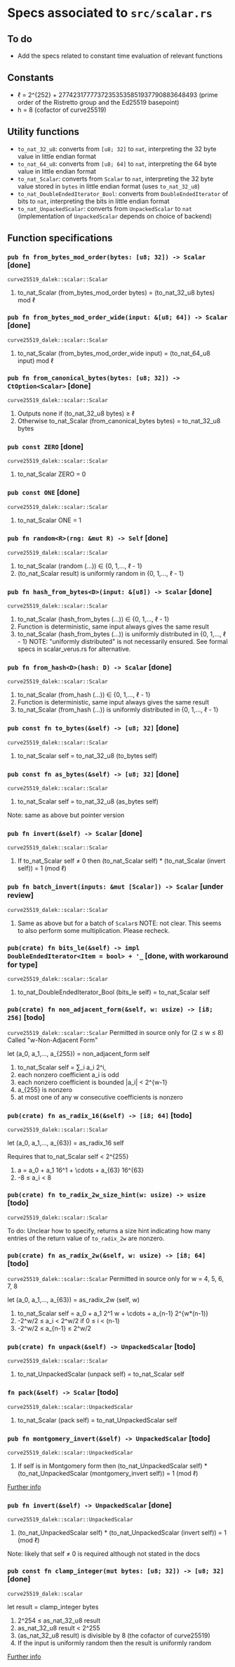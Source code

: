 # Specs associated to `src/scalar.rs`

## To do

- Add the specs related to constant time evaluation of relevant functions

## Constants

- ℓ = 2^{252} + 27742317777372353535851937790883648493 (prime order of the Ristretto group and the Ed25519 basepoint)
- h = 8 (cofactor of curve25519)

## Utility functions

- `to_nat_32_u8`: converts from `[u8; 32]` to `nat`, interpreting the 32 byte value in little endian format
- `to_nat_64_u8`: converts from `[u8; 64]` to `nat`, interpreting the 64 byte value in little endian format
- `to_nat_Scalar`: converts from `Scalar` to `nat`, interpreting the 32 byte value stored in `bytes` in little endian format (uses `to_nat_32_u8`)
- `to_nat_DoubleEndedIterator_Bool`: converts from `DoubleEndedIterator` of bits to `nat`, interpreting the bits in little endian format
- `to_nat_UnpackedScalar`: converts from `UnpackedScalar` to `nat` (implementation of `UnpackedScalar` depends on choice of backend)

## Function specifications

### `pub fn from_bytes_mod_order(bytes: [u8; 32]) -> Scalar` [done]
`curve25519_dalek::scalar::Scalar`

1. to_nat_Scalar (from_bytes_mod_order bytes) = (to_nat_32_u8 bytes) mod ℓ

### `pub fn from_bytes_mod_order_wide(input: &[u8; 64]) -> Scalar` [done]
`curve25519_dalek::scalar::Scalar`

1. to_nat_Scalar (from_bytes_mod_order_wide input) = (to_nat_64_u8 input) mod ℓ

### `pub fn from_canonical_bytes(bytes: [u8; 32]) -> CtOption<Scalar>` [done]
`curve25519_dalek::scalar::Scalar`

1. Outputs none if (to_nat_32_u8 bytes) ≥ ℓ
2. Otherwise to_nat_Scalar (from_canonical_bytes bytes) = to_nat_32_u8 bytes

### `pub const ZERO` [done]
`curve25519_dalek::scalar::Scalar`

1. to_nat_Scalar ZERO = 0

### `pub const ONE` [done]
`curve25519_dalek::scalar::Scalar`

1. to_nat_Scalar ONE = 1

### `pub fn random<R>(rng: &mut R) -> Self` [done]
`curve25519_dalek::scalar::Scalar`

1. to_nat_Scalar (random (...)) ∈ {0, 1,..., ℓ - 1}
2. (to_nat_Scalar result) is uniformly random in {0, 1,..., ℓ - 1}

### `pub fn hash_from_bytes<D>(input: &[u8]) -> Scalar` [done]
`curve25519_dalek::scalar::Scalar`

1. to_nat_Scalar (hash_from_bytes (...)) ∈ {0, 1,..., ℓ - 1}
2. Function is deterministic, same input always gives the same result
3. to_nat_Scalar (hash_from_bytes (...)) is uniformly distributed in {0, 1,..., ℓ - 1}
NOTE: "uniformly distributed" is not necessarily ensured. See formal specs in scalar_verus.rs for alternative. 

### `pub fn from_hash<D>(hash: D) -> Scalar` [done]
`curve25519_dalek::scalar::Scalar`

1. to_nat_Scalar (from_hash (...)) ∈ {0, 1,..., ℓ - 1}
2. Function is deterministic, same input always gives the same result
3. to_nat_Scalar (from_hash (...)) is uniformly distributed in {0, 1,..., ℓ - 1}

### `pub const fn to_bytes(&self) -> [u8; 32]` [done]
`curve25519_dalek::scalar::Scalar`

1. to_nat_Scalar self = to_nat_32_u8 (to_bytes self)

### `pub const fn as_bytes(&self) -> [u8; 32]` [done]
`curve25519_dalek::scalar::Scalar`

1. to_nat_Scalar self = to_nat_32_u8 (as_bytes self) 

Note: same as above but pointer version

### `pub fn invert(&self) -> Scalar` [done]
`curve25519_dalek::scalar::Scalar`

1. If to_nat_Scalar self ≠ 0 then (to_nat_Scalar self) * (to_nat_Scalar (invert self)) = 1 (mod ℓ)

### `pub fn batch_invert(inputs: &mut [Scalar]) -> Scalar` [under review]
`curve25519_dalek::scalar::Scalar`

1. Same as above but for a batch of `Scalar`s
NOTE: not clear. This seems to also perform some multiplication. Please recheck. 

### `pub(crate) fn bits_le(&self) -> impl DoubleEndedIterator<Item = bool> + '_` [done, with workaround for type]
`curve25519_dalek::scalar::Scalar`

1. to_nat_DoubleEndedIterator_Bool (bits_le self) = to_nat_Scalar self

### `pub(crate) fn non_adjacent_form(&self, w: usize) -> [i8; 256]` [todo]
`curve25519_dalek::scalar::Scalar`
Permitted in source only for (2 ≤ w ≤ 8)
Called "w-Non-Adjacent Form"

let (a_0, a_1,..., a_{255}) = non_adjacent_form self

1. to_nat_Scalar self = ∑_i a_i 2^i,
2. each nonzero coefficient a_i is odd
3. each nonzero coefficient is bounded |a_i| < 2^{w-1}
4. a_{255} is nonzero
5. at most one of any w consecutive coefficients is nonzero

### `pub(crate) fn as_radix_16(&self) -> [i8; 64]` [todo]
`curve25519_dalek::scalar::Scalar`

let (a_0, a_1,..., a_{63}) = as_radix_16 self

Requires that to_nat_Scalar self < 2^{255}
1. a = a_0 + a_1 16^1 + \cdots + a_{63} 16^{63}
2. -8 ≤ a_i < 8

### `pub(crate) fn to_radix_2w_size_hint(w: usize) -> usize` [todo]
`curve25519_dalek::scalar::Scalar`

To do: Unclear how to specify, returns a size hint indicating how many entries
of the return value of `to_radix_2w` are nonzero.

### `pub(crate) fn as_radix_2w(&self, w: usize) -> [i8; 64]` [todo]
`curve25519_dalek::scalar::Scalar`
Permitted in source only for w = 4, 5, 6, 7, 8

let (a_0, a_1,..., a_{63}) = as_radix_2w (self, w)

1. to_nat_Scalar self = a_0 + a_1 2^1 w + \cdots + a_{n-1} 2^{w*(n-1)}
2. -2^w/2 ≤ a_i < 2^w/2 if 0 ≤ i < (n-1)
3. -2^w/2 ≤ a_{n-1} ≤ 2^w/2

### `pub(crate) fn unpack(&self) -> UnpackedScalar` [todo]
`curve25519_dalek::scalar::Scalar`

1. to_nat_UnpackedScalar (unpack self) = to_nat_Scalar self

### `fn pack(&self) -> Scalar` [todo]
`curve25519_dalek::scalar::UnpackedScalar`

1. to_nat_Scalar (pack self) = to_nat_UnpackedScalar self

### `pub fn montgomery_invert(&self) -> UnpackedScalar` [todo]
`curve25519_dalek::scalar::UnpackedScalar`

1. If self is in Montgomery form then (to_nat_UnpackedScalar self) * (to_nat_UnpackedScalar (montgomery_invert self)) = 1 (mod ℓ) 

[Further info](https://briansmith.org/ecc-inversion-addition-chains-01#curve25519_scalar_inversion)

### `pub fn invert(&self) -> UnpackedScalar` [done]
`curve25519_dalek::scalar::UnpackedScalar`

1. (to_nat_UnpackedScalar self) * (to_nat_UnpackedScalar (invert self)) = 1 (mod ℓ) 

Note: likely that self ≠ 0 is required although not stated in the docs

### `pub const fn clamp_integer(mut bytes: [u8; 32]) -> [u8; 32]` [done] 
`curve25519_dalek::scalar`

let result = clamp_integer bytes

1. 2^254 ≤ as_nat_32_u8 result
2. as_nat_32_u8 result < 2^255
3. (as_nat_32_u8 result) is divisible by 8 (the cofactor of curve25519)
4. If the input is uniformly random then the result is uniformly random

[Further info](https://neilmadden.blog/2020/05/28/whats-the-curve25519-clamping-all-about/)
